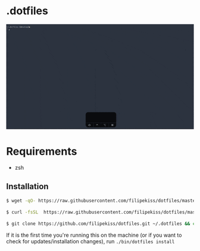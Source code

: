 # .dotfiles

![screenshot](https://raw.githubusercontent.com/filipekiss/dotfiles/master/screenshot.gif)

# Requirements

 * zsh

## Installation

```sh
$ wget -qO- https://raw.githubusercontent.com/filipekiss/dotfiles/master/bin/dotfiles | zsh
```

```sh
$ curl -fsSL  https://raw.githubusercontent.com/filipekiss/dotfiles/master/bin/dotfiles | zsh
```

```sh
$ git clone https://github.com/filipekiss/dotfiles.git ~/.dotfiles && cd ~/.dotfiles && ./bin/dotfiles
```

If it is the first time you're running this on the machine (or if you want to check for
updates/installation changes), run `./bin/dotfiles install`
